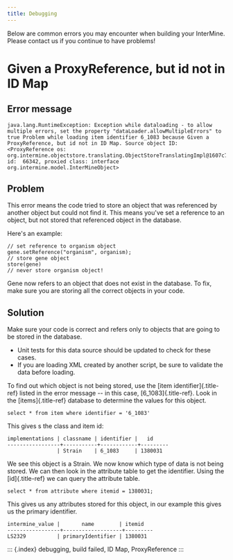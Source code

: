 ```yaml
---
title: Debugging
---
```


Below are common errors you may encounter when building your InterMine.
Please contact us if you continue to have problems!

Given a ProxyReference, but id not in ID Map
============================================

Error message
-------------

``` {.guess}
java.lang.RuntimeException: Exception while dataloading - to allow multiple errors, set the property "dataLoader.allowMultipleErrors" to true Problem while loading item identifier 6_1083 because Given a ProxyReference, but id not in ID Map. Source object ID: <ProxyReference os: org.intermine.objectstore.translating.ObjectStoreTranslatingImpl@1607c7a, id:  66342, proxied class: interface org.intermine.model.InterMineObject>
```

Problem
-------

This error means the code tried to store an object that was referenced
by another object but could not find it. This means you\'ve set a
reference to an object, but not stored that referenced object in the
database.

Here\'s an example:

``` {.java}
// set reference to organism object
gene.setReference("organism", organism);
// store gene object
store(gene)
// never store organism object!
```

Gene now refers to an object that does not exist in the database. To
fix, make sure you are storing all the correct objects in your code.

Solution
--------

Make sure your code is correct and refers only to objects that are going
to be stored in the database.

-   Unit tests for this data source should be updated to check for these
    cases.
-   If you are loading XML created by another script, be sure to
    validate the data before loading.

To find out which object is not being stored, use the [item
identifier]{.title-ref} listed in the error message \-- in this case,
[6_1083]{.title-ref}. Look in the [items]{.title-ref} database to
determine the values for this object.

``` {.sql}
select * from item where identifier = '6_1083'
```

This gives s the class and item id:

``` {.guess}
implementations | classname | identifier |   id
-----------------+-----------+------------+---------
                | Strain    | 6_1083     | 1380031
```

We see this object is a Strain. We now know which type of data is not
being stored. We can then look in the attribute table to get the
identifier. Using the [id]{.title-ref} we can query the attribute table.

``` {.sql}
select * from attribute where itemid = 1380031;
```

This gives us any attributes stored for this object, in our example this
gives us the primary identifier.

``` {.sql}
intermine_value |       name        | itemid
-----------------+-------------------+---------
LS2329          | primaryIdentifier | 1380031
```

::: {.index}
debugging, build failed, ID Map, ProxyReference
:::
